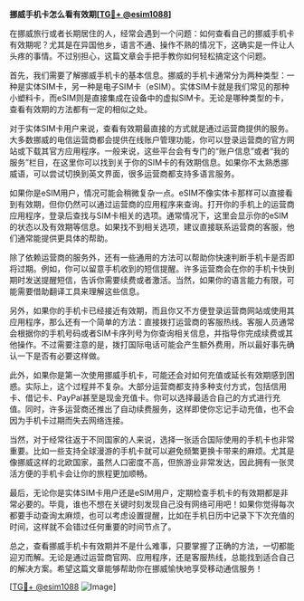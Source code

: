 **挪威手机卡怎么看有效期[[TG💪+ @esim1088](https://t.me/s/esim1088)]**

在挪威旅行或者长期居住的人，经常会遇到一个问题：如何查看自己的挪威手机卡有效期呢？尤其是在异国他乡，语言不通、操作不熟的情况下，这确实是一件让人头疼的事情。不过别担心，这篇文章会手把手教你如何轻松搞定这个问题。

首先，我们需要了解挪威手机卡的基本信息。挪威的手机卡通常分为两种类型：一种是实体SIM卡，另一种是电子SIM卡（eSIM）。实体SIM卡就是我们常见的那种小塑料卡，而eSIM则是直接集成在设备中的虚拟SIM卡。无论是哪种类型的卡，查看有效期的方法都有一定的相似之处。

对于实体SIM卡用户来说，查看有效期最直接的方式就是通过运营商提供的服务。大多数挪威的电信运营商都会提供在线账户管理功能，你可以登录运营商的官方网站或下载其官方应用程序。一般来说，这些平台会有专门的“账户信息”或者“我的服务”栏目，在这里你可以找到关于你的SIM卡的有效期信息。如果你不太熟悉挪威语，可以尝试切换到英文界面，很多运营商都支持多语言服务。

如果你是eSIM用户，情况可能会稍微复杂一点。eSIM不像实体卡那样可以直接看到有效期，但你仍然可以通过运营商的应用程序来查询。打开你的手机上的运营商应用程序，登录后查找与SIM卡相关的选项。通常情况下，这里会显示你的eSIM的状态以及有效期等信息。如果找不到相关选项，建议直接联系运营商的客服，他们通常能提供更具体的帮助。

除了依赖运营商的服务外，还有一些通用的方法可以帮助你快速判断手机卡是否即将过期。例如，你可以留意手机收到的短信提醒。许多运营商会在你的手机卡快到期时发送提醒短信，告诉你需要续费或者激活。当然，如果你的语言能力有限，可能需要借助翻译工具来理解这些信息。

另外，如果你的手机卡已经接近有效期，而且你又不方便登录运营商网站或使用其应用程序，那么还有一个简单的方法：直接拨打运营商的客服热线。客服人员通常会根据你的手机号码或者SIM卡序列号为你查询相关信息，并指导你完成续费或其他操作。不过需要注意的是，拨打国际电话可能会产生额外费用，所以最好事先确认一下是否有必要这样做。

此外，如果你是第一次使用挪威手机卡，可能还会对如何充值或延长有效期感到困惑。实际上，这个过程并不复杂。大部分运营商都支持多种支付方式，包括信用卡、借记卡、PayPal甚至是现金充值卡。你可以选择最适合自己的方式进行充值。同时，许多运营商还推出了自动续费服务，这样即使你忘记手动充值，也不会因为手机卡过期而失去网络连接。

当然，对于经常往返于不同国家的人来说，选择一张适合国际使用的手机卡也非常重要。比如一些支持全球漫游的手机卡就可以避免频繁更换卡带来的麻烦。尤其是像挪威这样的北欧国家，虽然人口密度不高，但旅游业非常发达，因此拥有一张灵活方便的手机卡会让你的旅程更加顺畅。

最后，无论你是实体SIM卡用户还是eSIM用户，定期检查手机卡的有效期都是非常必要的。毕竟，谁也不想在关键时刻发现自己没有网络可用吧！如果你觉得每次都要手动查询太麻烦，也可以考虑设置提醒，比如在手机日历中记录下下次充值的时间，这样就不会错过任何重要的时间节点了。

总之，查看挪威手机卡有效期并不是什么难事，只要掌握了正确的方法，一切都能迎刃而解。无论是通过运营商官网、应用程序，还是客服热线，总能找到适合自己的解决方案。希望这篇文章能够帮助你在挪威愉快地享受移动通信服务！

[[TG💪+ @esim1088](https://t.me/s/esim1088) ![Image](https://i.postimg.cc/4NQfJmqS/Snipaste-2025-05-13-00-14-12.png)]